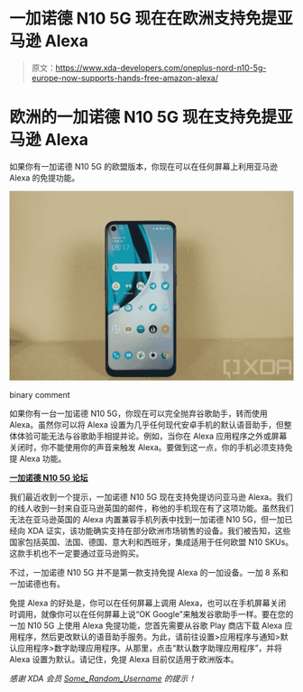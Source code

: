 # 一加诺德 N10 5G 现在在欧洲支持免提亚马逊 Alexa

> 原文：<https://www.xda-developers.com/oneplus-nord-n10-5g-europe-now-supports-hands-free-amazon-alexa/>

# 欧洲的一加诺德 N10 5G 现在支持免提亚马逊 Alexa

如果你有一加诺德 N10 5G 的欧盟版本，你现在可以在任何屏幕上利用亚马逊 Alexa 的免提功能。

 <picture>![](img/855985db8f91bf64a46c89ceb0b6124c.png)</picture> 

binary comment

如果你有一台一加诺德 N10 5G，你现在可以完全抛弃谷歌助手，转而使用 Alexa。虽然你可以将 Alexa 设置为几乎任何现代安卓手机的默认语音助手，但整体体验可能无法与谷歌助手相提并论。例如，当你在 Alexa 应用程序之外或屏幕关闭时，你不能使用你的声音来触发 Alexa。要做到这一点，你的手机必须支持免提 Alexa 功能。

**[一加诺德 N10 5G 论坛](https://forum.xda-developers.com/c/oneplus-nord-n10-5g.11803/)**

我们最近收到一个提示，一加诺德 N10 5G 现在支持免提访问亚马逊 Alexa。我们的线人收到一封来自亚马逊英国的邮件，称他的手机现在有了这项功能。虽然我们无法在亚马逊英国的 Alexa 内置兼容手机列表中找到一加诺德 N10 5G，但一加已经向 XDA 证实，该功能确实支持在部分欧洲市场销售的设备。我们被告知，这些国家包括英国、法国、德国、意大利和西班牙，集成适用于任何欧盟 N10 SKUs。这款手机也不一定要通过亚马逊购买。

不过，一加诺德 N10 5G 并不是第一款支持免提 Alexa 的一加设备。一加 8 系和一加诺德也有。

免提 Alexa 的好处是，你可以在任何屏幕上调用 Alexa，也可以在手机屏幕关闭时调用，就像你可以在任何屏幕上说“OK Google”来触发谷歌助手一样。要在您的一加 N10 5G 上使用 Alexa 免提功能，您首先需要从谷歌 Play 商店下载 Alexa 应用程序，然后更改默认的语音助手服务。为此，请前往设置>应用程序与通知>默认应用程序>数字助理应用程序。从那里，点击“默认数字助理应用程序”，并将 Alexa 设置为默认。请记住，免提 Alexa 目前仅适用于欧洲版本。

*感谢 XDA 会员 [Some_Random_Username](https://forum.xda-developers.com/m/some_random_username.8234677/) 的提示！*